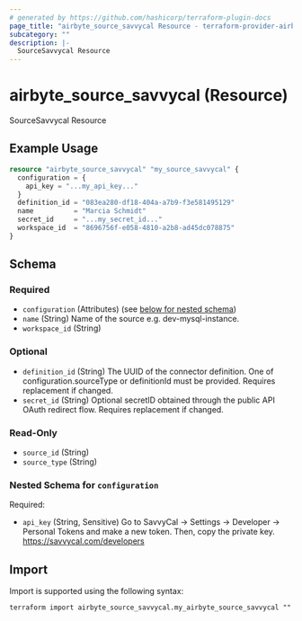 ```yaml
---
# generated by https://github.com/hashicorp/terraform-plugin-docs
page_title: "airbyte_source_savvycal Resource - terraform-provider-airbyte"
subcategory: ""
description: |-
  SourceSavvycal Resource
---
```


# airbyte_source_savvycal (Resource)

SourceSavvycal Resource

## Example Usage

```terraform
resource "airbyte_source_savvycal" "my_source_savvycal" {
  configuration = {
    api_key = "...my_api_key..."
  }
  definition_id = "083ea280-df18-404a-a7b9-f3e581495129"
  name          = "Marcia Schmidt"
  secret_id     = "...my_secret_id..."
  workspace_id  = "8696756f-e058-4810-a2b8-ad45dc078875"
}
```

<!-- schema generated by tfplugindocs -->
## Schema

### Required

- `configuration` (Attributes) (see [below for nested schema](#nestedatt--configuration))
- `name` (String) Name of the source e.g. dev-mysql-instance.
- `workspace_id` (String)

### Optional

- `definition_id` (String) The UUID of the connector definition. One of configuration.sourceType or definitionId must be provided. Requires replacement if changed.
- `secret_id` (String) Optional secretID obtained through the public API OAuth redirect flow. Requires replacement if changed.

### Read-Only

- `source_id` (String)
- `source_type` (String)

<a id="nestedatt--configuration"></a>
### Nested Schema for `configuration`

Required:

- `api_key` (String, Sensitive) Go to SavvyCal → Settings → Developer → Personal Tokens and make a new token. Then, copy the private key. https://savvycal.com/developers

## Import

Import is supported using the following syntax:

```shell
terraform import airbyte_source_savvycal.my_airbyte_source_savvycal ""
```
